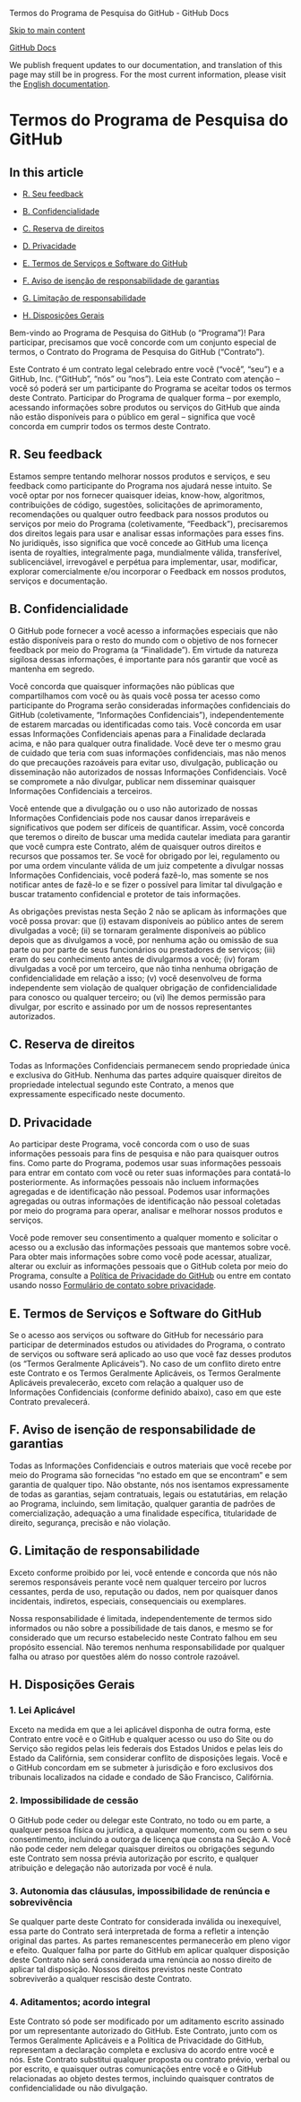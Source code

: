 Termos do Programa de Pesquisa do GitHub - GitHub Docs

[Skip to main content](#main-content)

[](/pt)[GitHub Docs](/pt)

We publish frequent updates to our documentation, and translation of this page may still be in progress. For the most current information, please visit the [English documentation](/en).

Termos do Programa de Pesquisa do GitHub
==========

In this article
----------

* [R. Seu feedback](#a-your-feedback)

* [B. Confidencialidade](#b-confidentiality)

* [C. Reserva de direitos](#c-reservation-of-rights)

* [D. Privacidade](#d-privacy)

* [E. Termos de Serviços e Software do GitHub](#e-github-services-and-software-terms)

* [F. Aviso de isenção de responsabilidade de garantias](#f-disclaimer-of-warranties)

* [G. Limitação de responsabilidade](#g-limitation-of-liability)

* [H. Disposições Gerais](#h-miscellaneous)

Bem-vindo ao Programa de Pesquisa do GitHub (o “Programa”)! Para participar, precisamos que você concorde com um conjunto especial de termos, o Contrato do Programa de Pesquisa do GitHub (“Contrato”).

Este Contrato é um contrato legal celebrado entre você (“você”, “seu”) e a GitHub, Inc. (“GitHub”, “nós” ou “nos”). Leia este Contrato com atenção – você só poderá ser um participante do Programa se aceitar todos os termos deste Contrato. Participar do Programa de qualquer forma – por exemplo, acessando informações sobre produtos ou serviços do GitHub que ainda não estão disponíveis para o público em geral – significa que você concorda em cumprir todos os termos deste Contrato.

[](#a-your-feedback)R. Seu feedback
----------

Estamos sempre tentando melhorar nossos produtos e serviços, e seu feedback como participante do Programa nos ajudará nesse intuito. Se você optar por nos fornecer quaisquer ideias, know-how, algoritmos, contribuições de código, sugestões, solicitações de aprimoramento, recomendações ou qualquer outro feedback para nossos produtos ou serviços por meio do Programa (coletivamente, “Feedback”), precisaremos dos direitos legais para usar e analisar essas informações para esses fins. No juridiquês, isso significa que você concede ao GitHub uma licença isenta de royalties, integralmente paga, mundialmente válida, transferível, sublicenciável, irrevogável e perpétua para implementar, usar, modificar, explorar comercialmente e/ou incorporar o Feedback em nossos produtos, serviços e documentação.

[](#b-confidentiality)B. Confidencialidade
----------

O GitHub pode fornecer a você acesso a informações especiais que não estão disponíveis para o resto do mundo com o objetivo de nos fornecer feedback por meio do Programa (a “Finalidade”). Em virtude da natureza sigilosa dessas informações, é importante para nós garantir que você as mantenha em segredo.

Você concorda que quaisquer informações não públicas que compartilhamos com você ou às quais você possa ter acesso como participante do Programa serão consideradas informações confidenciais do GitHub (coletivamente, “Informações Confidenciais”), independentemente de estarem marcadas ou identificadas como tais. Você concorda em usar essas Informações Confidenciais apenas para a Finalidade declarada acima, e não para qualquer outra finalidade. Você deve ter o mesmo grau de cuidado que teria com suas informações confidenciais, mas não menos do que precauções razoáveis para evitar uso, divulgação, publicação ou disseminação não autorizados de nossas Informações Confidenciais. Você se compromete a não divulgar, publicar nem disseminar quaisquer Informações Confidenciais a terceiros.

Você entende que a divulgação ou o uso não autorizado de nossas Informações Confidenciais pode nos causar danos irreparáveis e significativos que podem ser difíceis de quantificar. Assim, você concorda que teremos o direito de buscar uma medida cautelar imediata para garantir que você cumpra este Contrato, além de quaisquer outros direitos e recursos que possamos ter. Se você for obrigado por lei, regulamento ou por uma ordem vinculante válida de um juiz competente a divulgar nossas Informações Confidenciais, você poderá fazê-lo, mas somente se nos notificar antes de fazê-lo e se fizer o possível para limitar tal divulgação e buscar tratamento confidencial e protetor de tais informações.

As obrigações previstas nesta Seção 2 não se aplicam às informações que você possa provar: que (i) estavam disponíveis ao público antes de serem divulgadas a você; (ii) se tornaram geralmente disponíveis ao público depois que as divulgamos a você, por nenhuma ação ou omissão de sua parte ou por parte de seus funcionários ou prestadores de serviços; (iii) eram do seu conhecimento antes de divulgarmos a você; (iv) foram divulgadas a você por um terceiro, que não tinha nenhuma obrigação de confidencialidade em relação a isso; (v) você desenvolveu de forma independente sem violação de qualquer obrigação de confidencialidade para conosco ou qualquer terceiro; ou (vi) lhe demos permissão para divulgar, por escrito e assinado por um de nossos representantes autorizados.

[](#c-reservation-of-rights)C. Reserva de direitos
----------

Todas as Informações Confidenciais permanecem sendo propriedade única e exclusiva do GitHub. Nenhuma das partes adquire quaisquer direitos de propriedade intelectual segundo este Contrato, a menos que expressamente especificado neste documento.

[](#d-privacy)D. Privacidade
----------

Ao participar deste Programa, você concorda com o uso de suas informações pessoais para fins de pesquisa e não para quaisquer outros fins. Como parte do Programa, podemos usar suas informações pessoais para entrar em contato com você ou reter suas informações para contatá-lo posteriormente. As informações pessoais não incluem informações agregadas e de identificação não pessoal. Podemos usar informações agregadas ou outras informações de identificação não pessoal coletadas por meio do programa para operar, analisar e melhorar nossos produtos e serviços.

Você pode remover seu consentimento a qualquer momento e solicitar o acesso ou a exclusão das informações pessoais que mantemos sobre você. Para obter mais informações sobre como você pode acessar, atualizar, alterar ou excluir as informações pessoais que o GitHub coleta por meio do Programa, consulte a [Política de Privacidade do GitHub](/pt/articles/github-privacy-statement) ou entre em contato usando nosso [Formulário de contato sobre privacidade](https://github.com/contact/privacy).

[](#e-github-services-and-software-terms)E. Termos de Serviços e Software do GitHub
----------

Se o acesso aos serviços ou software do GitHub for necessário para participar de determinados estudos ou atividades do Programa, o contrato de serviços ou software será aplicado ao uso que você faz desses produtos (os “Termos Geralmente Aplicáveis”). No caso de um conflito direto entre este Contrato e os Termos Geralmente Aplicáveis, os Termos Geralmente Aplicáveis prevalecerão, exceto com relação a qualquer uso de Informações Confidenciais (conforme definido abaixo), caso em que este Contrato prevalecerá.

[](#f-disclaimer-of-warranties)F. Aviso de isenção de responsabilidade de garantias
----------

Todas as Informações Confidenciais e outros materiais que você recebe por meio do Programa são fornecidas “no estado em que se encontram” e sem garantia de qualquer tipo. Não obstante, nós nos isentamos expressamente de todas as garantias, sejam contratuais, legais ou estatutárias, em relação ao Programa, incluindo, sem limitação, qualquer garantia de padrões de comercialização, adequação a uma finalidade específica, titularidade de direito, segurança, precisão e não violação.

[](#g-limitation-of-liability)G. Limitação de responsabilidade
----------

Exceto conforme proibido por lei, você entende e concorda que nós não seremos responsáveis perante você nem qualquer terceiro por lucros cessantes, perda de uso, reputação ou dados, nem por quaisquer danos incidentais, indiretos, especiais, consequenciais ou exemplares.

Nossa responsabilidade é limitada, independentemente de termos sido informados ou não sobre a possibilidade de tais danos, e mesmo se for considerado que um recurso estabelecido neste Contrato falhou em seu propósito essencial. Não teremos nenhuma responsabilidade por qualquer falha ou atraso por questões além do nosso controle razoável.

[](#h-miscellaneous)H. Disposições Gerais
----------

### [](#1-governing-law)1. Lei Aplicável ###

Exceto na medida em que a lei aplicável disponha de outra forma, este Contrato entre você e o GitHub e qualquer acesso ou uso do Site ou do Serviço são regidos pelas leis federais dos Estados Unidos e pelas leis do Estado da Califórnia, sem considerar conflito de disposições legais. Você e o GitHub concordam em se submeter à jurisdição e foro exclusivos dos tribunais localizados na cidade e condado de São Francisco, Califórnia.

### [](#2-non-assignability)2. Impossibilidade de cessão ###

O GitHub pode ceder ou delegar este Contrato, no todo ou em parte, a qualquer pessoa física ou jurídica, a qualquer momento, com ou sem o seu consentimento, incluindo a outorga de licença que consta na Seção A. Você não pode ceder nem delegar quaisquer direitos ou obrigações segundo este Contrato sem nossa prévia autorização por escrito, e qualquer atribuição e delegação não autorizada por você é nula.

### [](#3-severability-no-waiver-and-survival)3. Autonomia das cláusulas, impossibilidade de renúncia e sobrevivência ###

Se qualquer parte deste Contrato for considerada inválida ou inexequível, essa parte do Contrato será interpretada de forma a refletir a intenção original das partes. As partes remanescentes permanecerão em pleno vigor e efeito. Qualquer falha por parte do GitHub em aplicar qualquer disposição deste Contrato não será considerada uma renúncia ao nosso direito de aplicar tal disposição. Nossos direitos previstos neste Contrato sobreviverão a qualquer rescisão deste Contrato.

### [](#4-amendments-complete-agreement)4. Aditamentos; acordo integral ###

Este Contrato só pode ser modificado por um aditamento escrito assinado por um representante autorizado do GitHub. Este Contrato, junto com os Termos Geralmente Aplicáveis e a Política de Privacidade do GitHub, representam a declaração completa e exclusiva do acordo entre você e nós. Este Contrato substitui qualquer proposta ou contrato prévio, verbal ou por escrito, e quaisquer outras comunicações entre você e o GitHub relacionadas ao objeto destes termos, incluindo quaisquer contratos de confidencialidade ou não divulgação.
